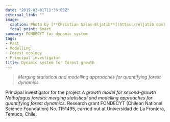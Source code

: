 ```yaml
---
date: "2015-03-01T11:36:00Z"
external_link: "" 
image:
  caption: Photo by [**Christian Salas-Eljatib**](https://eljatib.com)
  focal_point: Smart
summary: FONDECYT for dynamic system
tags:
- Past
- Modelling
- Forest ecology
- Principal investigator
title: Dynamic system for forest growth
---
```


> *Merging statistical and modelling approaches for quantifying forest dynamics.*


Principal investigator for the project *A growth model for second-growth Nothofagus forests: merging statistical and modelling approaches for quantifying forest dynamics*.  Research grant FONDECYT (Chilean National Science Foundation) No. 1151495, carried out at Universidad de La Frontera, Temuco, Chile.


<!--- 
(see details here `http://simuladorpellin.com`)
-->